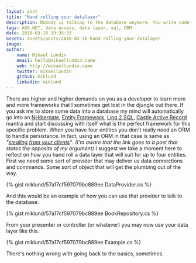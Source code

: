 ```yaml
---
layout: post
title: "Hand rolling your datalayer"
description: Nobody is talking to the database anymore. You write code or a framework, that uses a framework that in the end results in some SQL sent over the wire. Here is how you hand roll that datalayer in order to understand how it works.
tags: ADO.NET, data access, data layer, sql, ORM
date: 2010-03-16 19:35:33
assets: assets/posts/2010-03-16-hand-rolling-your-datalayer
image: 
author:
    name: Mikael Lundin
    email: hello@mikaellundin.name
    web: http://mikaellundin.name
    twitter: mikaellundin
    github: miklund
    linkedin: miklund
---
```


There are higher and higher demands on you as a developer to learn more and more frameworks that I sometimes get lost in the djungle out there. If you ask me to store some data into a database my mind will automatically go into an [NHibernate](http://www.nhforge.org/), [Entity Framework](http://msdn.microsoft.com/en-us/library/aa697427(VS.80).aspx), [Linq 2 SQL](http://msdn.microsoft.com/en-us/library/bb425822.aspx), [Castle Active Record](http://www.castleproject.org/activerecord/index.html) mantra and start discussing with itself what is the perfect framework for this specific problem.  When you have four entities you don't really need an ORM to handle persistance. In fact, using an ORM in that case is same as _"[stealing from your clients](http://ayende.com/Blog/archive/2009/08/15/the-least-common-denominator-approach.aspx)"_. _(I'm aware that the link goes to a post that states the opposite of my argument)_ I suggest we take a moment here to reflect on how you hand roll a data layer that will suit for up to four entities.  First we need some sort of provider that may deliver us data connections and commands. Some sort of object that will get the plumbing out of the way.

{% gist miklund/57a17cf597079bc889ee DataProvider.cs %}

And this would be an example of how you can use that provider to talk to the database.

{% gist miklund/57a17cf597079bc889ee BookRepository.cs %}

From your presenter or controller (or whatever) you may now use your data layer like this.

{% gist miklund/57a17cf597079bc889ee Example.cs %}

There's nothing wrong with going back to the basics, sometimes.
